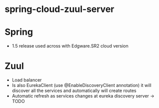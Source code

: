 # spring-cloud-zuul-server

# Spring
- 1.5 release used across with Edgware.SR2 cloud version

# Zuul
- Load balancer
- Is also EurekaClient (use @EnableDiscoveryClient annotation) it will discover all the services and automatically will create routes
- Automatic refresh as services changes at eureka discovery server -> TODO
